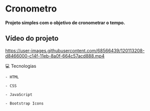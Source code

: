 # Cronometro

**Projeto simples com o objetivo de cronometrar o tempo.**

## Vídeo do projeto

https://user-images.githubusercontent.com/68566439/120113208-d8466000-c14f-11eb-8a0f-664c57acd888.mp4

💻 Tecnologias
```
- HTML

- CSS

- JavaScript

- Bootstrap Icons
```
